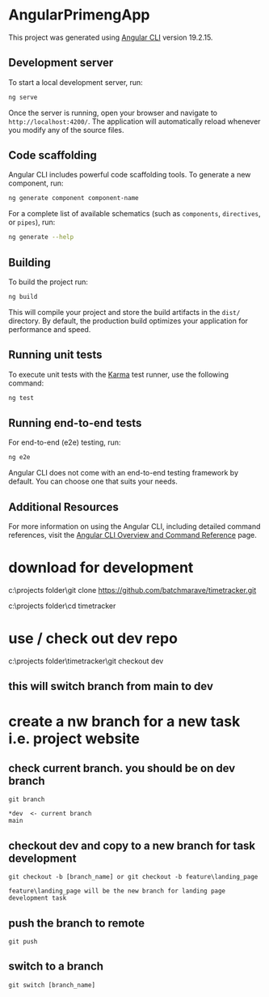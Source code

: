 # AngularPrimengApp

This project was generated using [Angular CLI](https://github.com/angular/angular-cli) version 19.2.15.

## Development server

To start a local development server, run:

```bash
ng serve
```

Once the server is running, open your browser and navigate to `http://localhost:4200/`. The application will automatically reload whenever you modify any of the source files.

## Code scaffolding

Angular CLI includes powerful code scaffolding tools. To generate a new component, run:

```bash
ng generate component component-name
```

For a complete list of available schematics (such as `components`, `directives`, or `pipes`), run:

```bash
ng generate --help
```

## Building

To build the project run:

```bash
ng build
```

This will compile your project and store the build artifacts in the `dist/` directory. By default, the production build optimizes your application for performance and speed.

## Running unit tests

To execute unit tests with the [Karma](https://karma-runner.github.io) test runner, use the following command:

```bash
ng test
```

## Running end-to-end tests

For end-to-end (e2e) testing, run:

```bash
ng e2e
```

Angular CLI does not come with an end-to-end testing framework by default. You can choose one that suits your needs.

## Additional Resources

For more information on using the Angular CLI, including detailed command references, visit the [Angular CLI Overview and Command Reference](https://angular.dev/tools/cli) page.


# download for development

c:\projects folder\git clone https://github.com/batchmarave/timetracker.git

c:\projects folder\cd timetracker

# use / check out dev repo

c:\projects folder\timetracker\git checkout dev

## this will switch branch from main to dev

# create a nw branch for a new task i.e. project website

## check current branch. you should be on dev branch

    git branch

    *dev  <- current branch
    main

## checkout dev and copy to a new branch for task development

    git checkout -b [branch_name] or git checkout -b feature\landing_page
    
    feature\landing_page will be the new branch for landing page development task

## push the branch to remote

    git push
    
## switch to a branch

    git switch [branch_name]
    





